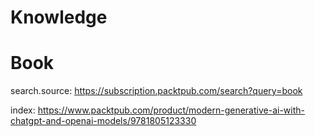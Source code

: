 # Knowledge
# Book
search.source: https://subscription.packtpub.com/search?query=book 

index: https://www.packtpub.com/product/modern-generative-ai-with-chatgpt-and-openai-models/9781805123330
